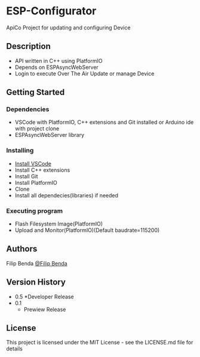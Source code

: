# ESP-Configurator

ApiCo Project for updating and configuring Device
## Description

* API written in C++ using PlatformIO
* Depends on ESPAsyncWebServer
* Login to execute Over The Air Update or manage Device

## Getting Started

### Dependencies

* VSCode with PlatformIO, C++ extensions and Git installed or Arduino ide with project clone
* ESPAsyncWebServer library

### Installing

* [Install VSCode](https://code.visualstudio.com/)
* Install C++ extensions
* Install Git
* Install PlatformIO
* Clone
* Install all dependecies(libraries) if needed

### Executing program

* Flash Filesystem Image(PlatformIO)
* Upload and Monitor(PlatformIO)(Default baudrate=115200)

## Authors

Filip Benda
[@Filip Benda](https://twitter.com/FilipBenda4)

## Version History
* 0.5
    *Developer Release
* 0.1
    * Prewiew Release

## License

This project is licensed under the MIT License - see the LICENSE.md file for details
